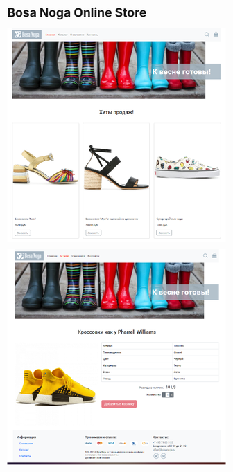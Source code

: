 # Bosa Noga Online Store

![start page](public/pic/start_page.png)

![product card](public/pic/product_card.png)